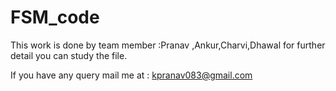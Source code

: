 # FSM_code
This work is done by  team member :Pranav ,Ankur,Charvi,Dhawal
for further detail you can study the file.

If you have any query mail me at : kpranav083@gmail.com

